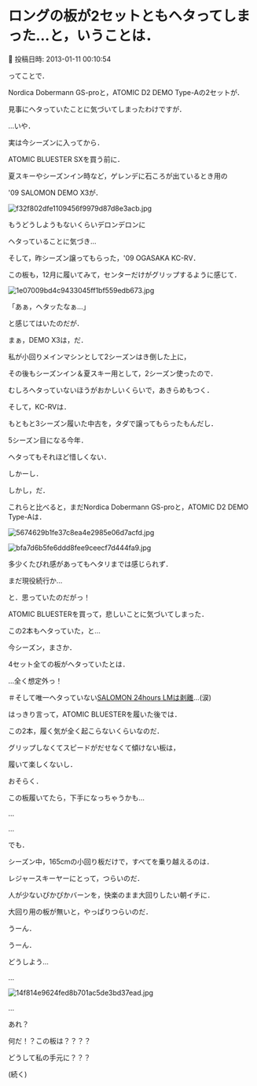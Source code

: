 # ロングの板が2セットともヘタってしまった…と，いうことは．

📅 投稿日時: 2013-01-11 00:10:54

ってことで．





Nordica Dobermann GS-proと，ATOMIC D2 DEMO Type-Aの2セットが．


見事にヘタっていたことに気づいてしまったわけですが．





…いや．


実は今シーズンに入ってから．


ATOMIC BLUESTER SXを買う前に．





夏スキーやシーズンイン時など，ゲレンデに石ころが出ているとき用の


'09 SALOMON DEMO X3が．




![f32f802dfe1109456f9979d87d8e3acb.jpg](images/f32f802dfe1109456f9979d87d8e3acb.jpg)




もうどうしようもないくらいデロンデロンに


ヘタっていることに気づき…





そして，昨シーズン譲ってもらった，'09 OGASAKA KC-RV．


この板も，12月に履いてみて，センターだけがグリップするように感じて．




![1e07009bd4c9433045ff1bf559edb673.jpg](images/1e07009bd4c9433045ff1bf559edb673.jpg)




「あぁ，ヘタッたなぁ…」


と感じてはいたのだが．





まぁ，DEMO X3は，だ．


私が小回りメインマシンとして2シーズンはき倒した上に，


その後もシーズンイン＆夏スキー用として，2シーズン使ったので．


むしろヘタっていないほうがおかしいくらいで，あきらめもつく．





そして，KC-RVは．


もともと3シーズン履いた中古を，タダで譲ってもらったもんだし．


5シーズン目になる今年．


ヘタってもそれほど惜しくない．





しかーし．


しかし，だ．


これらと比べると，まだNordica Dobermann GS-proと，ATOMIC D2 DEMO Type-Aは．




![5674629b1fe37c8ea4e2985e06d7acfd.jpg](images/5674629b1fe37c8ea4e2985e06d7acfd.jpg)



![bfa7d6b5fe6ddd8fee9ceecf7d444fa9.jpg](images/bfa7d6b5fe6ddd8fee9ceecf7d444fa9.jpg)




多少くたびれ感があってもヘタリまでは感じられず．


まだ現役続行か…


と．思っていたのだがっ！





ATOMIC BLUESTERを買って，悲しいことに気づいてしまった．


この2本もヘタっていた，と…


今シーズン，まさか．


4セット全ての板がヘタっていたとは．


…全く想定外っ！


＃そして唯一ヘタっていない[SALOMON 24hours LMは剥離](e6302c5755708c26ad01f9cd7b82c90ae.md)…(涙)





はっきり言って，ATOMIC BLUESTERを履いた後では．


この2本，履く気が全く起こらないくらいなのだ．


グリップしなくてスピードがだせなくて傾けない板は，


履いて楽しくないし．


おそらく．


この板履いてたら，下手になっちゃうかも…





…


…


でも．


シーズン中，165cmの小回り板だけで，すべてを乗り越えるのは．


レジャースキーヤーにとって，つらいのだ．


人が少ないぴかぴかバーンを，快楽のまま大回りしたい朝イチに．


大回り用の板が無いと，やっぱりつらいのだ．





うーん．


うーん．


どうしよう…


…




![14f814e9624fed8b701ac5de3bd37ead.jpg](images/14f814e9624fed8b701ac5de3bd37ead.jpg)




…


あれ？


何だ！？この板は？？？？


どうして私の手元に？？？





(続く)
